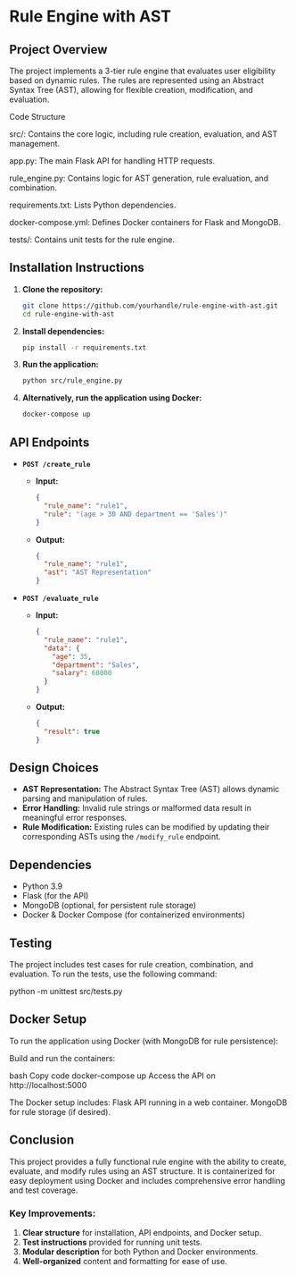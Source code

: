 # Rule Engine with AST

## Project Overview

The project implements a 3-tier rule engine that evaluates user eligibility based on dynamic rules. The rules are represented using an Abstract Syntax Tree (AST), allowing for flexible creation, modification, and evaluation.

Code Structure

src/: Contains the core logic, including rule creation, evaluation, and AST management.

app.py: The main Flask API for handling HTTP requests.

rule_engine.py: Contains logic for AST generation, rule evaluation, and combination.

requirements.txt: Lists Python dependencies.

docker-compose.yml: Defines Docker containers for Flask and MongoDB.

tests/: Contains unit tests for the rule engine.

## Installation Instructions

1. **Clone the repository:**
    ```bash
    git clone https://github.com/yourhandle/rule-engine-with-ast.git
    cd rule-engine-with-ast
    ```

2. **Install dependencies:**
    ```bash
    pip install -r requirements.txt
    ```

3. **Run the application:**
    ```bash
    python src/rule_engine.py
    ```

4. **Alternatively, run the application using Docker:**
    ```bash
    docker-compose up
    ```

## API Endpoints

- **`POST /create_rule`**
  - **Input:**
    ```json
    {
      "rule_name": "rule1",
      "rule": "(age > 30 AND department == 'Sales')"
    }
    ```
  - **Output:**
    ```json
    {
      "rule_name": "rule1",
      "ast": "AST Representation"
    }
    ```

- **`POST /evaluate_rule`**
  - **Input:**
    ```json
    {
      "rule_name": "rule1",
      "data": {
        "age": 35,
        "department": "Sales",
        "salary": 60000
      }
    }
    ```
  - **Output:**
    ```json
    {
      "result": true
    }
    ```

## Design Choices

- **AST Representation:** The Abstract Syntax Tree (AST) allows dynamic parsing and manipulation of rules.
- **Error Handling:** Invalid rule strings or malformed data result in meaningful error responses.
- **Rule Modification:** Existing rules can be modified by updating their corresponding ASTs using the `/modify_rule` endpoint.

## Dependencies

- Python 3.9
- Flask (for the API)
- MongoDB (optional, for persistent rule storage)
- Docker & Docker Compose (for containerized environments)

## Testing

The project includes test cases for rule creation, combination, and evaluation. To run the tests, use the following command:

python -m unittest src/tests.py

## Docker Setup

To run the application using Docker (with MongoDB for rule persistence):

Build and run the containers:

bash
Copy code
docker-compose up
Access the API on http://localhost:5000

The Docker setup includes:
Flask API running in a web container.
MongoDB for rule storage (if desired).

## Conclusion
This project provides a fully functional rule engine with the ability to create, evaluate, and modify rules using an AST structure. It is containerized for easy deployment using Docker and includes comprehensive error handling and test coverage.


### Key Improvements:
1. **Clear structure** for installation, API endpoints, and Docker setup.
2. **Test instructions** provided for running unit tests.
3. **Modular description** for both Python and Docker environments.
4. **Well-organized** content and formatting for ease of use.
